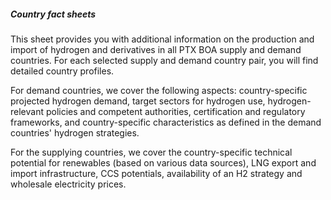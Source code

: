 ##### Country fact sheets

This sheet provides you with additional information on the production and import of  hydrogen and derivatives in all PTX BOA supply and demand countries. For each selected supply and demand country pair, you will find detailed  country profiles.

For demand countries, we cover the following aspects:  country-specific projected hydrogen demand, target sectors for hydrogen use,  hydrogen-relevant policies and competent authorities,  certification and regulatory frameworks,  and country-specific characteristics as defined in the demand countries'  hydrogen strategies.

For the supplying countries, we cover the country-specific technical potential for renewables (based on various data sources), LNG export and import infrastructure,  CCS potentials, availability of an H2 strategy and wholesale electricity prices.
